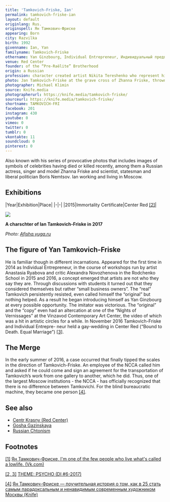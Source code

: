 ```yaml
---
title: 'Tamkovich-Friske, Ian'
permalink: tamkovich-friske-ian
layout: default
originlang: Rus.
originspell: Ян Тамкович-Фриске
appearing: Born
city: Razvilka
birth: 1992
givenname: Ian, Yan
familyname: Tamkovich-Friske
othername: Yan Ginzbourg, Individual Entrepreneur, Индивидуальный предприниматель, Nikita Tereshenko
venue: Red Center
founder: of the “Pre-Raëlite” Brotherhood
origin: a Russian
profession: character created artist Nikita Tereshenko who represent himself as "I'm one of the few people who live what's called a lowlife"
photo: Jan Tamkovich-Friske at the grave cross of Zhanna Friske, thrown into the dustbin
photographer: Michael Klimin
source: Knife.media
photographerurl: https://knife.media/tamkovich-friske/
sourceurl: https://knife.media/tamkovich-friske/
shortname: TAMKOVICH-FRI
facebook: 201
instagram: 430
youtube: 0
vimeo: 0
twitter: 0
tumblr: 0
vkontakte: 11
soundcloud: 0
pinterest: 0
---
```


Also known with his series of provocative photos that includes images of symbols of celebrities having died or killed recently, among them a Russian actress, singer and model Zhanna Friske and scientist, statesman and liberal politician Boris Nemtsov. Ian working and living in Moscow.

## Exhibitions

|Year|Exhibition|Place|
|-|-|
|2015|Immortality Certificate|Center Red <span id="a2">[\[2\]](#f2)</span>|

![](https://afisha.yuga.ru/media/70/75/54104_265863237125920_91199234953418488__qem95at.jpg)

**A charschter of Ian Tamkovich-Friske in 2017**

*Photo: [Afisha.yuga.ru](Afisha.yuga.ru)*


## The figure of Yan Tamkovich-Friske

He is familiar though in different incarnations. Appeared for the first time in 2014 as Individual Entrepreneur, in the course of workshops run by artist Anastasia Ryabova and critic Alexandra Novozhenova in the Rodchenko School in 2015 and 2016, a concept emerged that artists are not who they say they are. Through discussions with students it turned out that they considered themselves but rather “small business owners”.
The “real” Tamkovich persistently resisted, even called himself the “original” but nothing helped. As a result he began introducing himself as Yan Ginzbourg at every possible opportunity. The imitator was victorious. The “original” and the “copy” even had an altercation at one of the “Nights of Vernissages” at the Vinzavod Contemporary Art Center, the video of which was a hit in artistic circles for a while. In November 2016 Tamkovich-Friske and Individual Entrepre- neur held a gay-wedding in Center Red (“Bound to Death. Equal Marriage”) <span id="a2">[\[3\]](#f2)</span>.


## The Merge

In the early summer of 2016, a case occurred that finally tipped the scales in the direction of Tamkovich-Friske. An employee of the NCCA called him and asked if he could come and sign an agreement for the transportation of Tamkovich’s work from one gallery to another, which he did. Thus, one of the largest Moscow institutions - the NCCA - has officially recognized that there is no difference between Tamkovichi. For the blind bureaucratic machine, they became one person <span id="a4">[\[4\]](#f4)</span>.

## See also

+ [Centr Krasny (Red Center)](centr-krasny)
+ [Gosha Gazinskaya](gosha-gazinskaya)
+ [Russian Chtonism](russian-chtonism)


## Footnotes

[[1]](#a1) <span id="f1"></span> [Ян Тамкович-Фриске, I'm one of the few people who live what's called a lowlife. (Vk.com)](https://vk.com/my.darkest.light.will.shine)

[[2, 3]](#a2) <span id="f2"></span> [THEME: PSYCHO (DI #6-2017)](http://di.mmoma.ru/news?mid=3096&id=1335)

[[4]](#a4) <span id="f4"></span> [Ян Тамкович-Фриске — поучительная история о том, как в 25 стать самым парадоксальным и ненавидимым современным художником Москвы  (Knife)](https://knife.media/tamkovich-friske/)
